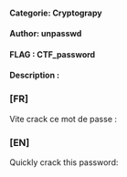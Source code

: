 #### Categorie: Cryptograpy
#### **Author**: unpasswd 
#### **FLAG** : CTF_**password** 

#### Description :
### [FR]
Vite crack ce mot de passe :
### [EN]
Quickly crack this password:
